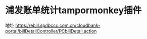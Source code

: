 浦发账单统计tampormonkey插件
===

地址
https://ebill.spdbccc.com.cn/cloudbank-portal/billDetailController/PCbillDetail.action